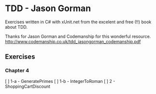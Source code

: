 # TDD - Jason Gorman

Exercises written in C# with xUnit.net from the excelent and free (!!) book about TDD.

Thanks for Jason Gorman and Codemanship for this wonderful resource.
http://www.codemanship.co.uk/tdd_jasongorman_codemanship.pdf


## Exercises

### Chapter 4
[ ] 1-a - GeneratePrimes
[ ] 1-b - IntegerToRoman
[ ] 2 - ShoppingCartDiscount

